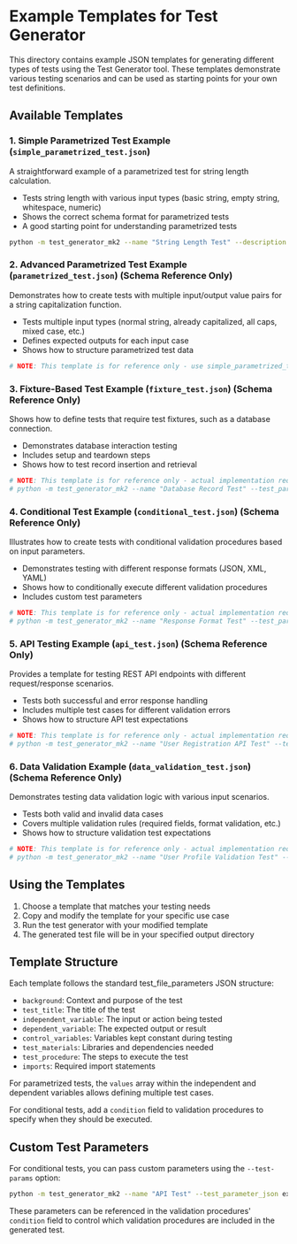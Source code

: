 # Example Templates for Test Generator

This directory contains example JSON templates for generating different types of tests using the Test Generator tool. These templates demonstrate various testing scenarios and can be used as starting points for your own test definitions.

## Available Templates

### 1. Simple Parametrized Test Example (`simple_parametrized_test.json`)

A straightforward example of a parametrized test for string length calculation.
- Tests string length with various input types (basic string, empty string, whitespace, numeric)
- Shows the correct schema format for parametrized tests
- A good starting point for understanding parametrized tests

```bash
python -m test_generator_mk2 --name "String Length Test" --description "Tests for string length calculation" --test_parameter_json example_templates/simple_parametrized_test.json --parametrized
```

### 2. Advanced Parametrized Test Example (`parametrized_test.json`) (Schema Reference Only)

Demonstrates how to create tests with multiple input/output value pairs for a string capitalization function.
- Tests multiple input types (normal string, already capitalized, all caps, mixed case, etc.)
- Defines expected outputs for each input case
- Shows how to structure parametrized test data

```bash
# NOTE: This template is for reference only - use simple_parametrized_test.json for actual test generation
```

### 3. Fixture-Based Test Example (`fixture_test.json`) (Schema Reference Only)

Shows how to define tests that require test fixtures, such as a database connection.
- Demonstrates database interaction testing
- Includes setup and teardown steps
- Shows how to test record insertion and retrieval

```bash
# NOTE: This template is for reference only - actual implementation requires schema modifications
# python -m test_generator_mk2 --name "Database Record Test" --test_parameter_json example_templates/fixture_test.json --has-fixtures
```

### 4. Conditional Test Example (`conditional_test.json`) (Schema Reference Only)

Illustrates how to create tests with conditional validation procedures based on input parameters.
- Demonstrates testing with different response formats (JSON, XML, YAML)
- Shows how to conditionally execute different validation procedures
- Includes custom test parameters

```bash
# NOTE: This template is for reference only - actual implementation requires schema modifications
# python -m test_generator_mk2 --name "Response Format Test" --test_parameter_json example_templates/conditional_test.json --test-params '{"response_type": "json"}'
```

### 5. API Testing Example (`api_test.json`) (Schema Reference Only)

Provides a template for testing REST API endpoints with different request/response scenarios.
- Tests both successful and error response handling
- Includes multiple test cases for different validation errors
- Shows how to structure API test expectations

```bash
# NOTE: This template is for reference only - actual implementation requires schema modifications
# python -m test_generator_mk2 --name "User Registration API Test" --test_parameter_json example_templates/api_test.json --parametrized
```

### 6. Data Validation Example (`data_validation_test.json`) (Schema Reference Only)

Demonstrates testing data validation logic with various input scenarios.
- Tests both valid and invalid data cases
- Covers multiple validation rules (required fields, format validation, etc.)
- Shows how to structure validation test expectations

```bash
# NOTE: This template is for reference only - actual implementation requires schema modifications
# python -m test_generator_mk2 --name "User Profile Validation Test" --test_parameter_json example_templates/data_validation_test.json --parametrized
```

## Using the Templates

1. Choose a template that matches your testing needs
2. Copy and modify the template for your specific use case
3. Run the test generator with your modified template
4. The generated test file will be in your specified output directory

## Template Structure

Each template follows the standard test_file_parameters JSON structure:

- `background`: Context and purpose of the test
- `test_title`: The title of the test
- `independent_variable`: The input or action being tested
- `dependent_variable`: The expected output or result
- `control_variables`: Variables kept constant during testing
- `test_materials`: Libraries and dependencies needed
- `test_procedure`: The steps to execute the test
- `imports`: Required import statements

For parametrized tests, the `values` array within the independent and dependent variables allows defining multiple test cases.

For conditional tests, add a `condition` field to validation procedures to specify when they should be executed.

## Custom Test Parameters

For conditional tests, you can pass custom parameters using the `--test-params` option:

```bash
python -m test_generator_mk2 --name "API Test" --test_parameter_json example_templates/conditional_test.json --test-params '{"response_type": "xml", "auth_enabled": true}'
```

These parameters can be referenced in the validation procedures' `condition` field to control which validation procedures are included in the generated test.